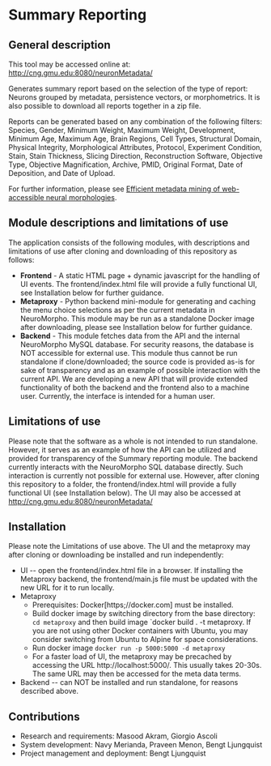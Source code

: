 Summary Reporting
=================
General description
-------------------
This tool may be accessed online at: http://cng.gmu.edu:8080/neuronMetadata/

Generates summary report based on the selection of the type of report: Neurons grouped by metadata, persistence vectors, or morphometrics. It is also possible to download all reports together in a zip file. 

Reports can be generated based on any combination of the following filters: Species, Gender, Minimum Weight, Maximum Weight, Development, Minimum Age, Maximum Age, Brain Regions, Cell Types, Structural Domain, Physical Integrity, Morphological Attributes, Protocol, Experiment Condition, Stain, Stain Thickness, Slicing Direction, Reconstruction Software, Objective Type, Objective Magnification, Archive, PMID, Original Format, Date of Deposition, and Date of Upload.

For further information, please see [Efficient metadata mining of web-accessible neural morphologies](https://doi.org/10.1016/j.pbiomolbio.2021.05.005).

Module descriptions and limitations of use
------------------------------------------
The application consists of the following modules, with descriptions and limitations of use after cloning and downloading of this repository as follows:
- **Frontend** - A static HTML page + dynamic javascript for the handling of UI events. The frontend/index.html file will provide a fully functional UI, see Installation below for further guidance. 
- **Metaproxy** - Python backend mini-module for generating and caching the menu choice selections as per the current metadata in NeuroMorpho. This module may be run as a standalone Docker image after downloading, please see Installation below for further guidance.
- **Backend** - This module fetches data from the API and the internal NeuroMorpho MySQL database. For security reasons, the database is NOT accessible for external use. This module thus cannot be run standalone if clone/downloaded; the source code is provided as-is for sake of transparency and as an example of possible interaction with the current API. We are developing a new API that will provide extended functionality of both the backend and the frontend also to a machine user. Currently, the interface is intended for a human user. 

Limitations of use
------------------
Please note that the software as a whole is not intended to run standalone. However, it serves as an example of how the API can be utilized and provided for transparency of the Summary reporting module. The backend currently interacts with the NeuroMorpho SQL database directly. Such interaction is currently not possible for external use.   However, after cloning this repository to a folder, the frontend/index.html will provide a fully functional UI (see Installation below). The UI may also be accessed at http://cng.gmu.edu:8080/neuronMetadata/ 

Installation
------------
Please note the Limitations of use above. The UI and the metaproxy may after cloning or downloading be installed and run independently:
- UI -- open the frontend/index.html file in a browser. If installing the Metaproxy backend, the frontend/main.js file must be updated with the new URL for it to run locally.
- Metaproxy 
    - Prerequisites: Docker[https;//docker.com] must be installed. 
    - Build docker image by switching directory from the base directory: `cd metaproxy` and then build image `docker build . -t metaproxy. If you are not using other Docker containers with Ubuntu, you may consider switching from Ubuntu to Alpine for space considerations.
    - Run docker image `docker run -p 5000:5000 -d metaproxy`
    - For a faster load of UI, the metaproxy may be precached by accessing the URL http://localhost:5000/. This usually takes 20-30s. The same URL may then be accessed for the meta data terms.
- Backend -- can NOT be installed and run standalone, for reasons described above.

Contributions
-------------
- Research and requirements: Masood Akram, Giorgio Ascoli
- System development: Navy Merianda, Praveen Menon, Bengt Ljungquist
- Project management and deployment: Bengt Ljungquist
